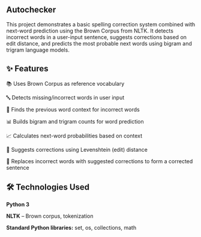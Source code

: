 ## **Autochecker**

This project demonstrates a basic spelling correction system combined with next-word prediction using the Brown Corpus from NLTK.
It detects incorrect words in a user-input sentence, suggests corrections based on edit distance, and predicts the most probable next words using bigram and trigram language models.


## ✨ Features

📚 Uses Brown Corpus as reference vocabulary

🔤 Detects missing/incorrect words in user input

🧩 Finds the previous word context for incorrect words

📊 Builds bigram and trigram counts for word prediction

📈 Calculates next-word probabilities based on context

📝 Suggests corrections using Levenshtein (edit) distance

🔄 Replaces incorrect words with suggested corrections to form a corrected sentence

## 🛠️ Technologies Used

**Python 3**

**NLTK**
 – Brown corpus, tokenization

**Standard Python libraries:** set, os, collections, math

